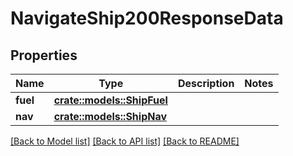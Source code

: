 # NavigateShip200ResponseData

## Properties

Name | Type | Description | Notes
------------ | ------------- | ------------- | -------------
**fuel** | [**crate::models::ShipFuel**](ShipFuel.md) |  | 
**nav** | [**crate::models::ShipNav**](ShipNav.md) |  | 

[[Back to Model list]](../README.md#documentation-for-models) [[Back to API list]](../README.md#documentation-for-api-endpoints) [[Back to README]](../README.md)



